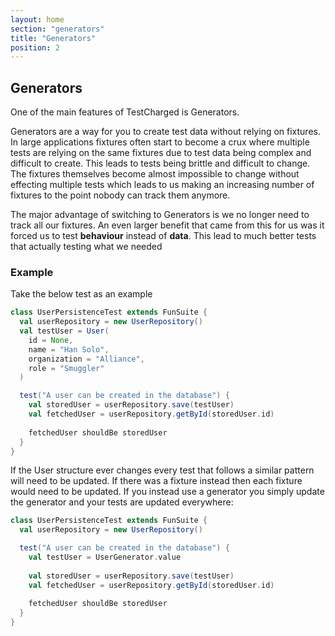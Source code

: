 ```yaml
---
layout: home
section: "generators"
title: "Generators"
position: 2
---
```


## Generators
One of the main features of TestCharged is Generators.

Generators are a way for you to create test data without relying on fixtures.
In large applications fixtures often start to become a crux where multiple tests are relying on the same fixtures due to test data being complex and difficult to create.
This leads to tests being brittle and difficult to change.  
The fixtures themselves become almost impossible to change without effecting multiple tests which leads to us making an increasing number of fixtures to the point nobody can track them anymore.

The major advantage of switching to Generators is we no longer need to track all our fixtures.
An even larger benefit that came from this for us was it forced us to test **behaviour** instead of **data**.
This lead to much better tests that actually testing what we needed 

### Example
Take the below test as an example
```scala
class UserPersistenceTest extends FunSuite {
  val userRepository = new UserRepository()
  val testUser = User(
    id = None,
    name = "Han Solo",
    organization = "Alliance",
    role = "Smuggler"
  )

  test("A user can be created in the database") {
    val storedUser = userRepository.save(testUser)
    val fetchedUser = userRepository.getById(storedUser.id)
    
    fetchedUser shouldBe storedUser
  }
}
```

If the User structure ever changes every test that follows a similar pattern will need to be updated.
If there was a fixture instead then each fixture would need to be updated.
If you instead use a generator you simply update the generator and your tests are updated everywhere:

```scala
class UserPersistenceTest extends FunSuite {
  val userRepository = new UserRepository()

  test("A user can be created in the database") {
    val testUser = UserGenerator.value
  
    val storedUser = userRepository.save(testUser)
    val fetchedUser = userRepository.getById(storedUser.id)
    
    fetchedUser shouldBe storedUser
  }
}
```
